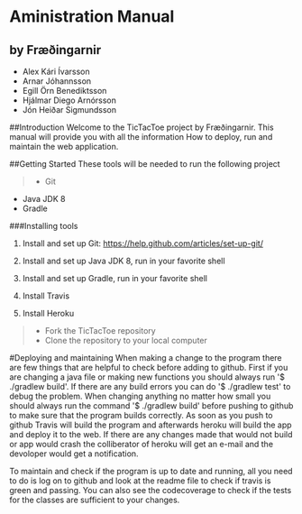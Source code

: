 Aministration Manual
===================
by Fræðingarnir
---------------------


* Alex Kári Ívarsson
* Arnar Jóhannsson
* Egill Örn Benediktsson
* Hjálmar Diego Arnórsson
* Jón Heiðar Sigmundsson


##Introduction
Welcome to the TicTacToe project by Fræðingarnir. This manual will provide you with all the information How to deploy, run and maintain the web application.


##Getting Started 
These tools will be needed to run the following project


>* Git	
* Java JDK 8
* Gradle


###Installing tools


 1. Install and set up Git: https://help.github.com/articles/set-up-git/

 2. Install and set up Java JDK 8, run in your favorite shell

 3. Install and set up Gradle, run in your favorite shell
 
 4. Install Travis

 5. Install Heroku

 >* Fork the TicTacToe repository 
 >* Clone the repository to your local computer


#Deploying and maintaining
When making a change to the program there are few things that are helpful to check before adding to github. First if you are changing a java file or making new functions you should always run '$ ./gradlew build'. If there are any build errors you can do '$ ./gradlew test' to debug the problem. When changing anything no matter how small you should always run the command '$ ./gradlew build' before pushing to github to make sure that the program builds correctly. As soon as you push to github Travis will build the program and afterwards heroku will build the app and deploy it to the web. If there are any changes made that would not build or app would crash the colliberator of heroku will get an e-mail and the devoloper would get a notification.


To maintain and check if the program is up to date and running, all you need to do is log on to github and look at the readme file to check if travis is green and passing. You can also see the codecoverage to check if the tests for the classes are sufficient to your changes.



